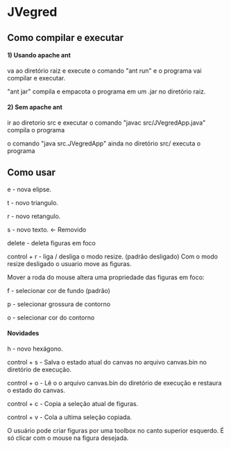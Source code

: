 # JVegred
## Como compilar e executar
#### 1) Usando apache ant
va ao diretório raiz e
execute o comando "ant run" e o programa vai compilar e executar.

"ant jar" compila e empacota o programa em um .jar no diretório raiz.
#### 2) Sem apache ant
ir ao diretorio src e executar o comando
"javac src/JVegredApp.java" compila o programa

o comando "java src.JVegredApp" ainda no diretório src/ executa o programa
## Como usar
e - nova elipse.

t - novo triangulo.

r - novo retangulo.

s - novo texto. <- Removido

delete - deleta figuras em foco

control + r - liga / desliga o modo resize. (padrão desligado)
Com o modo resize desligado o usuario move as figuras.

Mover a roda do mouse altera uma propriedade das figuras em foco:

f - selecionar cor de fundo (padrão)

p - selecionar grossura de contorno

o - selecionar cor do contorno

#### Novidades
h - novo hexágono.

control + s - Salva o estado atual do canvas no arquivo canvas.bin no diretório de execução.

control + o - Lê o o arquivo canvas.bin do diretório de execução e restaura o estado do canvas.

control + c - Copia a seleção atual de figuras.

control + v - Cola a ultima seleção copiada.

O usuário pode criar figuras por uma toolbox no canto superior esquerdo. É só clicar com o mouse na figura desejada.